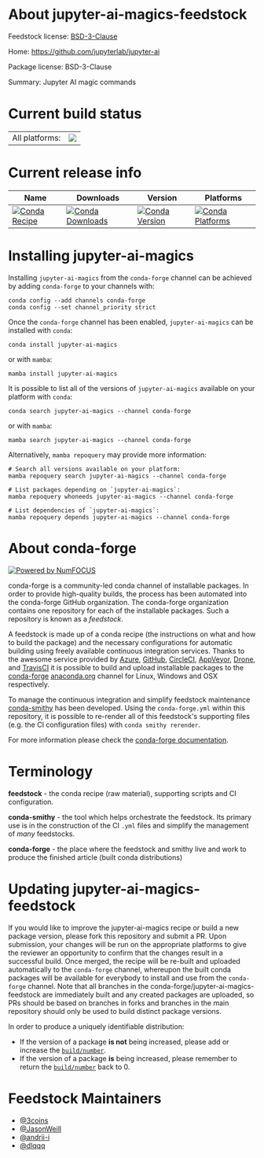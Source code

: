 About jupyter-ai-magics-feedstock
=================================

Feedstock license: [BSD-3-Clause](https://github.com/conda-forge/jupyter-ai-magics-feedstock/blob/main/LICENSE.txt)

Home: https://github.com/jupyterlab/jupyter-ai

Package license: BSD-3-Clause

Summary: Jupyter AI magic commands

Current build status
====================


<table><tr><td>All platforms:</td>
    <td>
      <a href="https://dev.azure.com/conda-forge/feedstock-builds/_build/latest?definitionId=20402&branchName=main">
        <img src="https://dev.azure.com/conda-forge/feedstock-builds/_apis/build/status/jupyter-ai-magics-feedstock?branchName=main">
      </a>
    </td>
  </tr>
</table>

Current release info
====================

| Name | Downloads | Version | Platforms |
| --- | --- | --- | --- |
| [![Conda Recipe](https://img.shields.io/badge/recipe-jupyter--ai--magics-green.svg)](https://anaconda.org/conda-forge/jupyter-ai-magics) | [![Conda Downloads](https://img.shields.io/conda/dn/conda-forge/jupyter-ai-magics.svg)](https://anaconda.org/conda-forge/jupyter-ai-magics) | [![Conda Version](https://img.shields.io/conda/vn/conda-forge/jupyter-ai-magics.svg)](https://anaconda.org/conda-forge/jupyter-ai-magics) | [![Conda Platforms](https://img.shields.io/conda/pn/conda-forge/jupyter-ai-magics.svg)](https://anaconda.org/conda-forge/jupyter-ai-magics) |

Installing jupyter-ai-magics
============================

Installing `jupyter-ai-magics` from the `conda-forge` channel can be achieved by adding `conda-forge` to your channels with:

```
conda config --add channels conda-forge
conda config --set channel_priority strict
```

Once the `conda-forge` channel has been enabled, `jupyter-ai-magics` can be installed with `conda`:

```
conda install jupyter-ai-magics
```

or with `mamba`:

```
mamba install jupyter-ai-magics
```

It is possible to list all of the versions of `jupyter-ai-magics` available on your platform with `conda`:

```
conda search jupyter-ai-magics --channel conda-forge
```

or with `mamba`:

```
mamba search jupyter-ai-magics --channel conda-forge
```

Alternatively, `mamba repoquery` may provide more information:

```
# Search all versions available on your platform:
mamba repoquery search jupyter-ai-magics --channel conda-forge

# List packages depending on `jupyter-ai-magics`:
mamba repoquery whoneeds jupyter-ai-magics --channel conda-forge

# List dependencies of `jupyter-ai-magics`:
mamba repoquery depends jupyter-ai-magics --channel conda-forge
```


About conda-forge
=================

[![Powered by
NumFOCUS](https://img.shields.io/badge/powered%20by-NumFOCUS-orange.svg?style=flat&colorA=E1523D&colorB=007D8A)](https://numfocus.org)

conda-forge is a community-led conda channel of installable packages.
In order to provide high-quality builds, the process has been automated into the
conda-forge GitHub organization. The conda-forge organization contains one repository
for each of the installable packages. Such a repository is known as a *feedstock*.

A feedstock is made up of a conda recipe (the instructions on what and how to build
the package) and the necessary configurations for automatic building using freely
available continuous integration services. Thanks to the awesome service provided by
[Azure](https://azure.microsoft.com/en-us/services/devops/), [GitHub](https://github.com/),
[CircleCI](https://circleci.com/), [AppVeyor](https://www.appveyor.com/),
[Drone](https://cloud.drone.io/welcome), and [TravisCI](https://travis-ci.com/)
it is possible to build and upload installable packages to the
[conda-forge](https://anaconda.org/conda-forge) [anaconda.org](https://anaconda.org/)
channel for Linux, Windows and OSX respectively.

To manage the continuous integration and simplify feedstock maintenance
[conda-smithy](https://github.com/conda-forge/conda-smithy) has been developed.
Using the ``conda-forge.yml`` within this repository, it is possible to re-render all of
this feedstock's supporting files (e.g. the CI configuration files) with ``conda smithy rerender``.

For more information please check the [conda-forge documentation](https://conda-forge.org/docs/).

Terminology
===========

**feedstock** - the conda recipe (raw material), supporting scripts and CI configuration.

**conda-smithy** - the tool which helps orchestrate the feedstock.
                   Its primary use is in the construction of the CI ``.yml`` files
                   and simplify the management of *many* feedstocks.

**conda-forge** - the place where the feedstock and smithy live and work to
                  produce the finished article (built conda distributions)


Updating jupyter-ai-magics-feedstock
====================================

If you would like to improve the jupyter-ai-magics recipe or build a new
package version, please fork this repository and submit a PR. Upon submission,
your changes will be run on the appropriate platforms to give the reviewer an
opportunity to confirm that the changes result in a successful build. Once
merged, the recipe will be re-built and uploaded automatically to the
`conda-forge` channel, whereupon the built conda packages will be available for
everybody to install and use from the `conda-forge` channel.
Note that all branches in the conda-forge/jupyter-ai-magics-feedstock are
immediately built and any created packages are uploaded, so PRs should be based
on branches in forks and branches in the main repository should only be used to
build distinct package versions.

In order to produce a uniquely identifiable distribution:
 * If the version of a package **is not** being increased, please add or increase
   the [``build/number``](https://docs.conda.io/projects/conda-build/en/latest/resources/define-metadata.html#build-number-and-string).
 * If the version of a package **is** being increased, please remember to return
   the [``build/number``](https://docs.conda.io/projects/conda-build/en/latest/resources/define-metadata.html#build-number-and-string)
   back to 0.

Feedstock Maintainers
=====================

* [@3coins](https://github.com/3coins/)
* [@JasonWeill](https://github.com/JasonWeill/)
* [@andrii-i](https://github.com/andrii-i/)
* [@dlqqq](https://github.com/dlqqq/)


<!-- dummy commit to enable rerendering -->

